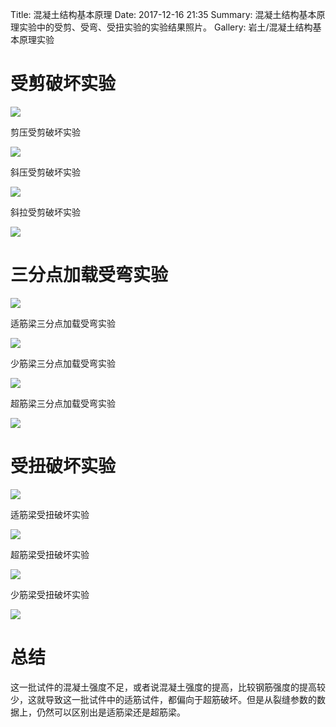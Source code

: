 Title: 混凝土结构基本原理
Date: 2017-12-16 21:35
Summary: 混凝土结构基本原理实验中的受剪、受弯、受扭实验的实验结果照片。
Gallery: 岩土/混凝土结构基本原理实验

# 受剪破坏实验

![](受剪实验.jpg)

剪压受剪破坏实验

![](剪压受剪破坏实验.jpg)

斜压受剪破坏实验

![](斜压受剪破坏实验.jpg)

斜拉受剪破坏实验

![](斜拉受剪破坏实验.jpg)

# 三分点加载受弯实验

![](三分点加载受弯实验.jpg)

适筋梁三分点加载受弯实验

![](适筋梁三分点加载受弯实验.jpg)

少筋梁三分点加载受弯实验

![](少筋梁三分点加载受弯实验.jpg)

超筋梁三分点加载受弯实验

![](超筋梁三分点加载受弯实验.jpg)

# 受扭破坏实验

![](受扭破坏实验.jpg)

适筋梁受扭破坏实验

![](适筋梁受扭破坏实验.jpg)

超筋梁受扭破坏实验

![](超筋梁受扭破坏实验.jpg)

少筋梁受扭破坏实验

![](少筋梁受扭破坏实验.jpg)

# 总结

这一批试件的混凝土强度不足，或者说混凝土强度的提高，比较钢筋强度的提高较少，这就导致这一批试件中的适筋试件，都偏向于超筋破坏。但是从裂缝参数的数据上，仍然可以区别出是适筋梁还是超筋梁。

